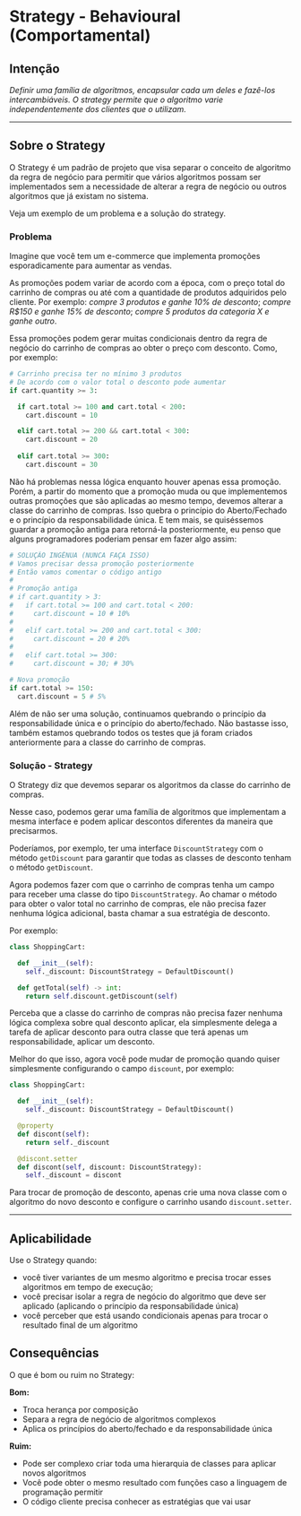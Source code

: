 # Strategy - Behavioural (Comportamental)

## Intenção

*Definir uma família de algoritmos, encapsular cada um deles e fazê-los intercambiáveis. O strategy permite que o algoritmo varie independentemente dos clientes que o utilizam.*

---

## Sobre o Strategy

O Strategy é um padrão de projeto que visa separar o conceito de algoritmo da regra de negócio para permitir que vários algoritmos possam ser implementados sem a necessidade de alterar a regra de negócio ou outros algoritmos que já existam no sistema.

Veja um exemplo de um problema e a solução do strategy.

### Problema

Imagine que você tem um e-commerce que implementa promoções esporadicamente para aumentar as vendas. 

As promoções podem variar de acordo com a época, com o preço total do carrinho de compras ou até com a quantidade de produtos adquiridos pelo cliente. Por exemplo: *compre 3 produtos e ganhe 10% de desconto*; *compre R$150 e ganhe 15% de desconto*; *compre 5 produtos da categoria X e ganhe outro*.

Essa promoções podem gerar muitas condicionais dentro da regra de negócio do carrinho de compras ao obter o preço com desconto. Como, por exemplo:

```python
# Carrinho precisa ter no mínimo 3 produtos
# De acordo com o valor total o desconto pode aumentar
if cart.quantity >= 3:

  if cart.total >= 100 and cart.total < 200:
    cart.discount = 10

  elif cart.total >= 200 && cart.total < 300:
    cart.discount = 20
    
  elif cart.total >= 300:
    cart.discount = 30
```
Não há problemas nessa lógica enquanto houver apenas essa promoção. Porém, a partir do momento que a promoção muda ou que implementemos outras promoções que são aplicadas ao mesmo tempo, devemos alterar a classe do carrinho de compras. Isso quebra o princípio do Aberto/Fechado e o princípio da responsabilidade única. E tem mais, se quiséssemos guardar a promoção antiga para retorná-la posteriormente, eu penso que alguns programadores poderiam pensar em fazer algo assim:

```python
# SOLUÇÃO INGÊNUA (NUNCA FAÇA ISSO)
# Vamos precisar dessa promoção posteriormente
# Então vamos comentar o código antigo
#
# Promoção antiga
# if cart.quantity > 3:
#   if cart.total >= 100 and cart.total < 200:
#     cart.discount = 10 # 10%
#   
#   elif cart.total >= 200 and cart.total < 300:
#     cart.discount = 20 # 20%
#   
#   elif cart.total >= 300:
#     cart.discount = 30; # 30%

# Nova promoção
if cart.total >= 150:
  cart.discount = 5 # 5%
```

Além de não ser uma solução, continuamos quebrando o princípio da responsabilidade única e o princípio do aberto/fechado. Não bastasse isso, também estamos quebrando todos os testes que já foram criados anteriormente para a classe do carrinho de compras.

### Solução - Strategy

O Strategy diz que devemos separar os algoritmos da classe do carrinho de compras. 

Nesse caso, podemos gerar uma família de algoritmos que implementam a mesma interface e podem aplicar descontos diferentes da maneira que precisarmos.

Poderíamos, por exemplo, ter uma interface `DiscountStrategy` com o método `getDiscount` para garantir que todas as classes de desconto tenham o método `getDiscount`. 

Agora podemos fazer com que o carrinho de compras tenha um campo para receber uma classe do tipo `DiscountStrategy`. Ao chamar o método para obter o valor total no carrinho de compras, ele não precisa fazer nenhuma lógica adicional, basta chamar a sua estratégia de desconto.

Por exemplo:

```python
class ShoppingCart:

  def __init__(self):
    self._discount: DiscountStrategy = DefaultDiscount()

  def getTotal(self) -> int:
    return self.discount.getDiscount(self)
```

Perceba que a classe do carrinho de compras não precisa fazer nenhuma lógica complexa sobre qual desconto aplicar, ela simplesmente delega a tarefa de aplicar desconto para outra classe que terá apenas um responsabilidade, aplicar um desconto.

Melhor do que isso, agora você pode mudar de promoção quando quiser simplesmente configurando o campo `discount`, por exemplo:

```python
class ShoppingCart:

  def __init__(self):
    self._discount: DiscountStrategy = DefaultDiscount()

  @property
  def discont(self):
    return self._discount

  @discont.setter
  def discont(self, discount: DiscountStrategy):
    self._discount = discont
```

Para trocar de promoção de desconto, apenas crie uma nova classe com o algoritmo do novo desconto e configure o carrinho usando `discount.setter`.

---

## Aplicabilidade

Use o Strategy quando:

- você tiver variantes de um mesmo algoritmo e precisa trocar esses algoritmos em tempo de execução;
- você precisar isolar a regra de negócio do algoritmo que deve ser aplicado (aplicando o princípio da responsabilidade única)
- você perceber que está usando condicionais apenas para trocar o resultado final de um algoritmo

## Consequências

O que é bom ou ruim no Strategy:

**Bom:**
- Troca herança por composição
- Separa a regra de negócio de algoritmos complexos
- Aplica os princípios do aberto/fechado e da responsabilidade única

**Ruim:**
- Pode ser complexo criar toda uma hierarquia de classes para aplicar novos algoritmos
- Você pode obter o mesmo resultado com funções caso a linguagem de programação permitir
- O código cliente precisa conhecer as estratégias que vai usar
